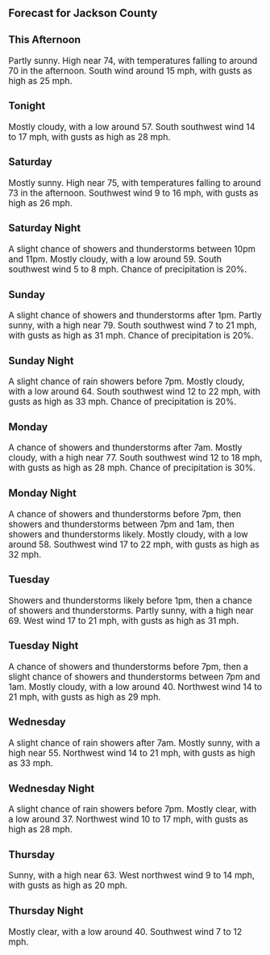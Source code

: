 <div>
   <h2>Forecast for Jackson County</h2>
   <p>
      <div style="font-size:120%">
         <h3>This Afternoon</h3>Partly sunny. High near 74, with temperatures falling to around 70 in the afternoon. South wind around 15 mph, with gusts
         as high as 25 mph.<br></div>
   </p>
   <p>
      <div style="font-size:120%">
         <h3>Tonight</h3>Mostly cloudy, with a low around 57. South southwest wind 14 to 17 mph, with gusts as high as 28 mph.<br></div>
   </p>
   <p>
      <div style="font-size:120%">
         <h3>Saturday</h3>Mostly sunny. High near 75, with temperatures falling to around 73 in the afternoon. Southwest wind 9 to 16 mph, with gusts
         as high as 26 mph.<br></div>
   </p>
   <p>
      <div style="font-size:120%">
         <h3>Saturday Night</h3>A slight chance of showers and thunderstorms between 10pm and 11pm. Mostly cloudy, with a low around 59. South southwest wind
         5 to 8 mph. Chance of precipitation is 20%.<br></div>
   </p>
   <p>
      <div style="font-size:120%">
         <h3>Sunday</h3>A slight chance of showers and thunderstorms after 1pm. Partly sunny, with a high near 79. South southwest wind 7 to 21 mph,
         with gusts as high as 31 mph. Chance of precipitation is 20%.<br></div>
   </p>
   <p>
      <div style="font-size:120%">
         <h3>Sunday Night</h3>A slight chance of rain showers before 7pm. Mostly cloudy, with a low around 64. South southwest wind 12 to 22 mph, with gusts
         as high as 33 mph. Chance of precipitation is 20%.<br></div>
   </p>
   <p>
      <div style="font-size:120%">
         <h3>Monday</h3>A chance of showers and thunderstorms after 7am. Mostly cloudy, with a high near 77. South southwest wind 12 to 18 mph, with
         gusts as high as 28 mph. Chance of precipitation is 30%.<br></div>
   </p>
   <p>
      <div style="font-size:120%">
         <h3>Monday Night</h3>A chance of showers and thunderstorms before 7pm, then showers and thunderstorms between 7pm and 1am, then showers and thunderstorms
         likely. Mostly cloudy, with a low around 58. Southwest wind 17 to 22 mph, with gusts as high as 32 mph.<br></div>
   </p>
   <p>
      <div style="font-size:120%">
         <h3>Tuesday</h3>Showers and thunderstorms likely before 1pm, then a chance of showers and thunderstorms. Partly sunny, with a high near 69.
         West wind 17 to 21 mph, with gusts as high as 31 mph.<br></div>
   </p>
   <p>
      <div style="font-size:120%">
         <h3>Tuesday Night</h3>A chance of showers and thunderstorms before 7pm, then a slight chance of showers and thunderstorms between 7pm and 1am. Mostly
         cloudy, with a low around 40. Northwest wind 14 to 21 mph, with gusts as high as 29 mph.<br></div>
   </p>
   <p>
      <div style="font-size:120%">
         <h3>Wednesday</h3>A slight chance of rain showers after 7am. Mostly sunny, with a high near 55. Northwest wind 14 to 21 mph, with gusts as high
         as 33 mph.<br></div>
   </p>
   <p>
      <div style="font-size:120%">
         <h3>Wednesday Night</h3>A slight chance of rain showers before 7pm. Mostly clear, with a low around 37. Northwest wind 10 to 17 mph, with gusts as
         high as 28 mph.<br></div>
   </p>
   <p>
      <div style="font-size:120%">
         <h3>Thursday</h3>Sunny, with a high near 63. West northwest wind 9 to 14 mph, with gusts as high as 20 mph.<br></div>
   </p>
   <p>
      <div style="font-size:120%">
         <h3>Thursday Night</h3>Mostly clear, with a low around 40. Southwest wind 7 to 12 mph.<br></div>
   </p>
</div>